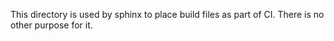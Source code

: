 This directory is used by sphinx to place build files as part of CI. 
There is no other purpose for it. 